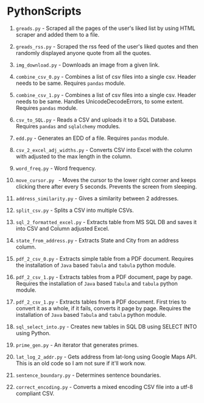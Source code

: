 PythonScripts
=============

1. ```greads.py``` - Scraped all the pages of the user's liked list by using HTML scraper and added them to a file.

2. ```greads_rss.py``` - Scraped the rss feed of the user's liked quotes and then randomly displayed anyone quote from all the quotes.

3. ```img_download.py``` - Downloads an image from a given link.

4. ```combine_csv_0.py``` - Combines a list of csv files into a single csv. Header needs to be same. Requires ```pandas``` module.

5. ```combine_csv_1.py``` - Combines a list of csv files into a single csv. Header needs to be same. Handles UnicodeDecodeErrors, to some extent. Requires ```pandas``` module.

6. ```csv_to_SQL.py``` - Reads a CSV and uploads it to a SQL Database. Requires ```pandas``` and ```sqlalchemy``` modules.


7. ```edd.py``` - Generates an EDD of a file. Requires ```pandas``` module.

8. ```csv_2_excel_adj_widths.py``` - Converts CSV into Excel with the column with adjusted to the max length in the column.

9. ```word_freq.py``` - Word frequency.

10. ```move_cursor.py ``` - Moves the cursor to the lower right corner and keeps clicking there after every 5 seconds. Prevents the screen from sleeping.

11. ```address_similarity.py``` - Gives a similarity between 2 addresses.

12. ```split_csv.py``` - Splits a CSV into multiple CSVs.

13. ```sql_2_formatted_excel.py``` - Extracts table from MS SQL DB and saves it into CSV and Column adjusted Excel.

14. ```state_from_address.py``` - Extracts State and City from an address column.

15. ```pdf_2_csv_0.py``` - Extracts simple table from a PDF document. Requires the installation of ```Java``` based ```Tabula``` and ```tabula``` python module.

16. ```pdf_2_csv_1.py``` - Extracts tables from a PDF document, page by page. Requires the installation of ```Java``` based ```Tabula``` and ```tabula``` python module.

17. ```pdf_2_csv_1.py``` - Extracts tables from a PDF document. First tries to convert it as a whole, if it fails, converts it page by page. Requires the installation of ```Java``` based ```Tabula``` and ```tabula``` python module.

18. ```sql_select_into.py``` - Creates new tables in SQL DB using SELECT INTO using Python.

19. ```prime_gen.py``` - An iterator that generates primes.

20. ```lat_log_2_addr.py``` - Gets address from lat-long using Google Maps API. This is an old code so I am not sure if it'll work now.

21. ```sentence_boundary.py``` - Determines sentence boundaries.

22. ```correct_encoding.py``` - Converts a mixed encoding CSV file into a utf-8 compliant CSV.

